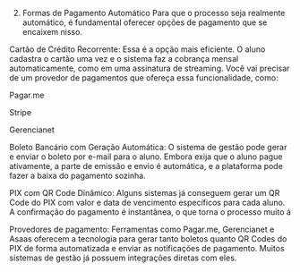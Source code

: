 2. Formas de Pagamento Automático
   Para que o processo seja realmente automático, é fundamental oferecer opções de pagamento que se encaixem nisso.

Cartão de Crédito Recorrente: Essa é a opção mais eficiente. O aluno cadastra o cartão uma vez e o sistema faz a cobrança mensal automaticamente, como em uma assinatura de streaming. Você vai precisar de um provedor de pagamentos que ofereça essa funcionalidade, como:

Pagar.me

Stripe

Gerencianet

Boleto Bancário com Geração Automática: O sistema de gestão pode gerar e enviar o boleto por e-mail para o aluno. Embora exija que o aluno pague ativamente, a parte de emissão e envio é automática, e a plataforma pode fazer a baixa do pagamento sozinha.

PIX com QR Code Dinâmico: Alguns sistemas já conseguem gerar um QR Code do PIX com valor e data de vencimento específicos para cada aluno. A confirmação do pagamento é instantânea, o que torna o processo muito á


Provedores de pagamento: Ferramentas como Pagar.me, Gerencianet e Asaas oferecem a tecnologia para gerar tanto boletos quanto QR Codes do PIX de forma automatizada e enviar as notificações de pagamento. Muitos sistemas de gestão já possuem integrações diretas com eles.
